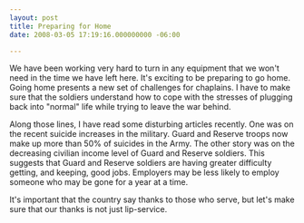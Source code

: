```yaml
---
layout: post
title: Preparing for Home
date: 2008-03-05 17:19:16.000000000 -06:00

---
```

<p>We have been working very hard to turn in any equipment that we won't need in the time we have left here. It's exciting to be preparing to go home. Going home presents a new set of challenges for chaplains. I have to make sure that the soldiers understand how to cope with the stresses of plugging back into "normal" life while trying to leave the war behind.</p>
<p>Along those lines, I have read some disturbing articles recently. One was on the recent suicide increases in the military. Guard and Reserve troops now make up more than 50% of suicides in the Army. The other story was on the decreasing civilian income level of Guard and Reserve soldiers. This suggests that Guard and Reserve soldiers are having greater difficulty getting, and keeping, good jobs. Employers may be less likely to employ someone who may be gone for a year at a time.</p>
<p>It's important that the country say thanks to those who serve, but let's make sure that our thanks is not just lip-service.</p>
